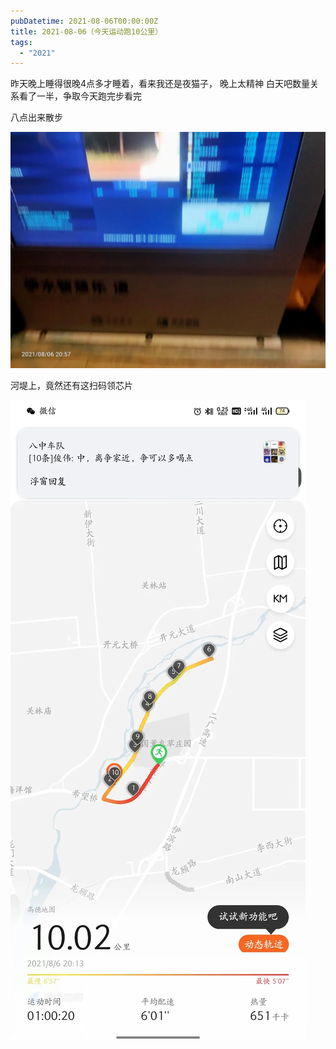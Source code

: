 ```yaml
---
pubDatetime: 2021-08-06T00:00:00Z
title: 2021-08-06（今天运动跑10公里）
tags:
  - "2021"
---
```


昨天晚上睡得很晚4点多才睡着，看来我还是夜猫子，
晚上太精神
白天吧数量关系看了一半，争取今天跑完步看完

八点出来散步

![](../../img/6904315-effe85a30d6772ee.jpg)



河堤上，竟然还有这扫码领芯片

![](../../img/6904315-aa9a5964d2a9631e.jpg)

